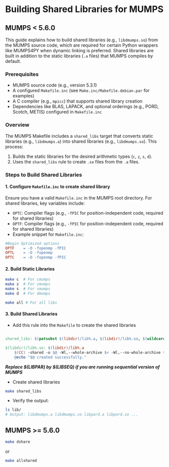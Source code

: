 # Building Shared Libraries for MUMPS 
## MUMPS < 5.6.0
This guide explains how to build shared libraries (e.g., `libdmumps.so`) from the MUMPS source code, which are required for certain Python wrappers like MUMPS4PY when dynamic linking is preferred. Shared libraries are built in addition to the static libraries (`.a` files) that MUMPS compiles by default.


### Prerequisites 
- MUMPS source code (e.g., version 5.3.1) 
- A configured `Makefile.inc` (see `Make.inc/Makefile.debian.par` for examples) 
- A C compiler (e.g., `mpicc`) that supports shared library creation 
- Dependencies like BLAS, LAPACK, and optional orderings (e.g., PORD, Scotch, METIS) configured in `Makefile.inc` 

### Overview

The MUMPS Makefile includes a `shared_libs` target that converts static libraries (e.g., `libdmumps.a`) into shared libraries (e.g., `libdmumps.so`). This process: 
1. Builds the static libraries for the desired arithmetic types (`c`, `z`, `s`, `d`). 
2. Uses the `shared_libs` rule to create `.so` files from the `.a` files. 

### Steps to Build Shared Libraries 

#### 1. Configure `Makefile.inc` to create shared library 

Ensure you have a valid `Makefile.inc` in the MUMPS root directory. For shared libraries, key variables include: 
- `OPTC`: Compiler flags (e.g., `-fPIC` for position-independent code, required for shared libraries)
- `OPTF`: Compiler flags (e.g., `-fPIC` for position-independent code, required for shared libraries)
- Example snippet for `Makefile.inc`: 

```makefile 
#Begin Optimized options
OPTF    = -O -fopenmp -fPIC
OPTL    = -O -fopenmp
OPTC    = -O -fopenmp -fPIC
```

#### 2. Build Static Libraries

```bash
make c  # For cmumps 
make z  # For zmumps 
make s  # For smumps 
make d  # For dmumps

make all # For all libs
```

#### 3. Build Shared Libraries
- Add this rule into the `Makefile` to create the shared libraries

```makefile

shared_libs: $(patsubst $(libdir)/lib%.a, $(libdir)/lib%.so, $(wildcard $(libdir)/lib*.a)) 

$(libdir)/lib%.so: $(libdir)/lib%.a 
	$(CC) -shared -o $@ -Wl,--whole-archive $< -Wl,--no-whole-archive $(LIBPAR) $(LIBBLAS) $(LORDERINGS) $(LIBOTHERS)
	@echo "$@ created successfully."
```

***Replace $(LIBPAR) by $(LIBSEQ) if you are running sequential version of MUMPS***


- Create shared libraries

```bash
make shared_libs
```

- Verify the output:

```bash
ls lib/
# Output: libdmumps.a libdmumps.so libpord.a libpord.so ...
```

## MUMPS >= 5.6.0

```bash
make dshare
```
or

```bash
make allshared
```


